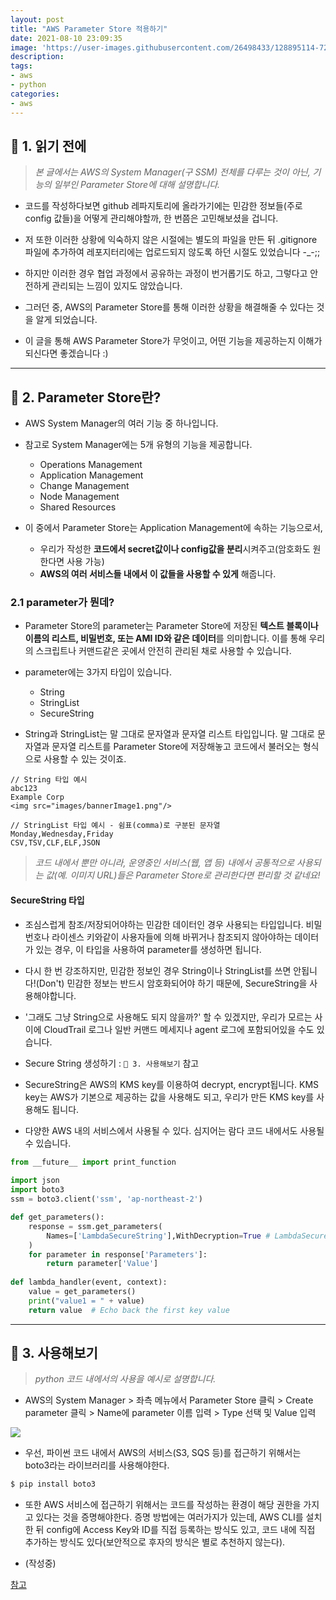 ```yaml
---
layout: post
title: "AWS Parameter Store 적용하기"
date: 2021-08-10 23:09:35
image: 'https://user-images.githubusercontent.com/26498433/128895114-720e4bb7-e2af-49d0-9815-1b2ec447d119.png'
description:
tags:
- aws
- python
categories:
- aws
---
```

## 📌 1. 읽기 전에
> <cite>본 글에서는 AWS의 System Manager(구 SSM) 전체를 다루는 것이 아닌, 기능의 일부인 Parameter Store에 대해 설명합니다.</cite>

- 코드를 작성하다보면 github 레파지토리에 올라가기에는 민감한 정보들(주로 config 값들)을 어떻게 관리해야할까, 한 번쯤은 고민해보셨을 겁니다. 
  
- 저 또한 이러한 상황에 익숙하지 않은 시절에는 별도의 파일을 만든 뒤 .gitignore 파일에 추가하여 레포지터리에는 업로드되지 않도록 하던 시절도 있었습니다 -_-;;

- 하지만 이러한 경우 협업 과정에서 공유하는 과정이 번거롭기도 하고, 그렇다고 안전하게 관리되는 느낌이 있지도 않았습니다.

- 그러던 중, AWS의 Parameter Store를 통해 이러한 상황을 해결해줄 수 있다는 것을 알게 되었습니다.

- 이 글을 통해 AWS Parameter Store가 무엇이고, 어떤 기능을 제공하는지 이해가 되신다면 좋겠습니다 :)

***

## 📌 2. Parameter Store란?
- AWS System Manager의 여러 기능 중 하나입니다.

- 참고로 System Manager에는 5개 유형의 기능을 제공합니다.
  - Operations Management
  - Application Management
  - Change Management
  - Node Management
  - Shared Resources


- 이 중에서 Parameter Store는 Application Management에 속하는 기능으로서,
    - 우리가 작성한 **코드에서 secret값이나 config값을 분리**시켜주고(암호화도 원한다면 사용 가능)
    - **AWS의 여러 서비스들 내에서 이 값들을 사용할 수 있게** 해줍니다.


### 2.1 parameter가 뭔데?
- Parameter Store의 parameter는 Parameter Store에 저장된 **텍스트 블록이나 이름의 리스트, 비밀번호, 또는 AMI ID와 같은 데이터**를 의미합니다. 이를 통해 우리의 스크립트나 커맨드같은 곳에서 안전히 관리된 채로 사용할 수 있습니다.

- parameter에는 3가지 타입이 있습니다.
    - String
    - StringList
    - SecureString
  
- String과 StringList는 말 그대로 문자열과 문자열 리스트 타입입니다. 말 그대로 문자열과 문자열 리스트를 Parameter Store에 저장해놓고 코드에서 불러오는 형식으로 사용할 수 있는 것이죠.
```
// String 타입 예시
abc123
Example Corp
<img src="images/bannerImage1.png"/>

// StringList 타입 예시 - 쉼표(comma)로 구분된 문자열
Monday,Wednesday,Friday
CSV,TSV,CLF,ELF,JSON
```

> <cite>코드 내에서 뿐만 아니라, 운영중인 서비스(웹, 앱 등) 내에서 공통적으로 사용되는 값(예. 이미지 URL)들은 Parameter Store로 관리한다면 편리할 것 같네요!</cite>

#### SecureString 타입
- 조심스럽게 참조/저장되어야하는 민감한 데이터인 경우 사용되는 타입입니다. 비밀번호나 라이센스 키와같이 사용자들에 의해 바뀌거나 참조되지 않아야하는 데이터가 있는 경우, 이 타입을 사용하여 parameter를 생성하면 됩니다.

- 다시 한 번 강조하지만, 민감한 정보인 경우 String이나 StringList를 쓰면 안됩니다!(Don't) 민감한 정보는 반드시 암호화되어야 하기 때문에, SecureString을 사용해야합니다.

- '그래도 그냥 String으로 사용해도 되지 않을까?' 할 수 있겠지만, 우리가 모르는 사이에 CloudTrail 로그나 일반 커맨드 메세지나 agent 로그에 포함되어있을 수도 있습니다.

- Secure String 생성하기 : `📌 3. 사용해보기` 참고

- SecureString은 AWS의 KMS key를 이용하여 decrypt, encrypt됩니다. KMS key는 AWS가 기본으로 제공하는 값을 사용해도 되고, 우리가 만든 KMS key를 사용해도 됩니다.

- 다양한 AWS 내의 서비스에서 사용될 수 있다. 심지어는 람다 코드 내에서도 사용될 수 있습니다.
```python
from __future__ import print_function
 
import json
import boto3
ssm = boto3.client('ssm', 'ap-northeast-2')

def get_parameters():
    response = ssm.get_parameters(
        Names=['LambdaSecureString'],WithDecryption=True # LambdaSecureString값을 불러옵니다.
    )
    for parameter in response['Parameters']:
        return parameter['Value']
        
def lambda_handler(event, context):
    value = get_parameters()
    print("value1 = " + value)
    return value  # Echo back the first key value
```

***

## 📌 3. 사용해보기
> <cite>python 코드 내에서의 사용을 예시로 설명합니다.</cite>

- AWS의 System Manager > 좌측 메뉴에서 Parameter Store 클릭 > Create parameter 클릭 > Name에 parameter 이름 입력 > Type 선택 및 Value 입력 

<img src="https://user-images.githubusercontent.com/26498433/128894733-879fc535-bf62-4849-ba21-151848a98023.png" />

- 우선, 파이썬 코드 내에서 AWS의 서비스(S3, SQS 등)를 접근하기 위해서는 boto3라는 라이브러리를 사용해야한다.
```bash
$ pip install boto3
```

- 또한 AWS 서비스에 접근하기 위해서는 코드를 작성하는 환경이 해당 권한을 가지고 있다는 것을 증명해야한다. 증명 방법에는 여러가지가 있는데, AWS CLI를 설치한 뒤 config에 Access Key와 ID를 직접 등록하는 방식도 있고, 코드 내에 직접 추가하는 방식도 있다(보안적으로 후자의 방식은 별로 추천하지 않는다).

- (작성중)

[참고](https://docs.aws.amazon.com/systems-manager/latest/userguide/param-create-cli.html#param-create-cli-securestring)
